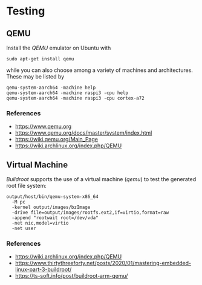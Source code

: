 
# Testing

## QEMU

Install the _QEMU_ emulator on Ubuntu with

```
sudo apt-get install qemu
```

while you can also choose among a variety of machines and architectures. These
may be listed by

```
qemu-system-aarch64 -machine help
qemu-system-aarch64 -machine raspi3 -cpu help
qemu-system-aarch64 -machine raspi3 -cpu cortex-a72
```
### References

- https://www.qemu.org
- https://www.qemu.org/docs/master/system/index.html
- https://wiki.qemu.org/Main_Page
- https://wiki.archlinux.org/index.php/QEMU

## Virtual Machine

_Buildroot_ supports the use of a virtual machine (_qemu_) to test the generated
root file system:

```
output/host/bin/qemu-system-x86_64
  -M pc
  -kernel output/images/bzImage
  -drive file=output/images/rootfs.ext2,if=virtio,format=raw
  -append "rootwait root=/dev/vda"
  -net nic,model=virtio
  -net user
```

### References

- https://wiki.archlinux.org/index.php/QEMU
- https://www.thirtythreeforty.net/posts/2020/01/mastering-embedded-linux-part-3-buildroot/
- https://ts-soft.info/post/buildroot-arm-qemu/

